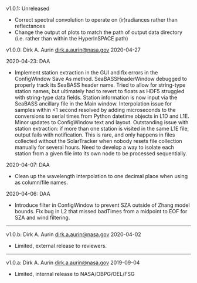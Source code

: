 v1.0.1: Unreleased
* Correct spectral convolution to operate on (ir)radiances rather than reflectances
* Change the output of plots to match the path of output data directory (i.e. rather than within the HyperInSPACE path)

v1.0.0: Dirk A. Aurin <dirk.a.aurin@nasa.gov> 2020-04-27

2020-04-23: DAA
* Implement station extraction in the GUI and fix errors in the ConfigWindow Save As method. SeaBASSHeaderWindow debugged to properly track its SeaBASS header name. Tried to allow for string-type station names, but ultimately had to revert to floats as HDF5 struggled with string-type data fields. Station information is now input via the SeaBASS ancillary file in the Main window. Interpolation issue for samples within <1 second resolved by adding microseconds to the conversions to serial times from Python datetime objects in L1D and L1E. Minor updates to ConfigWindow text and layout. Outstanding issue with station extraction: if more than one station is visited in the same L1E file, output fails with notification. This is rare, and only happens in files collected without the SolarTracker when nobody resets file collection manually for several hours. Need to develop a way to isolate each station from a given file into its own node to be processed sequentially.

2020-04-07: DAA
* Clean up the wavelength interpolation to one decimal place when using as column/file names.

2020-04-06: DAA
* Introduce filter in ConfigWindow to prevent SZA outside of Zhang model bounds. Fix bug in L2 that missed badTimes from a midpoint to EOF for SZA and wind filtering.

---

v1.0.b: Dirk A. Aurin <dirk.a.aurin@nasa.gov> 2020-04-02
* Limited, external release to reviewers.

---

v1.0.a: Dirk A. Aurin <dirk.a.aurin@nasa.gov> 2019-09-04
* Limited, internal release to NASA/OBPG/OEL/FSG
